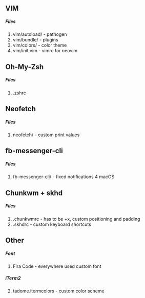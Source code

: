 ## VIM
##### Files
  1. vim/autoload/ - pathogen
  2. vim/bundle/ - plugins
  3. vim/colors/ - color theme
  4. vim/init.vim - vimrc for neovim

## Oh-My-Zsh
##### Files
  1. .zshrc

## Neofetch
##### Files
  1. neofetch/ - custom print values

## fb-messenger-cli
##### Files
  1. fb-messenger-cli/ - fixed notifications 4 macOS

## Chunkwm + skhd
##### Files
  1. .chunkwmrc - has to be +x, custom positioning and padding
  2. .skhdrc - custom keyboard shortcuts

## Other
##### Font
  1. Fira Code - everywhere used custom font
##### iTerm2
  2. tadome.itermcolors - custom color scheme
